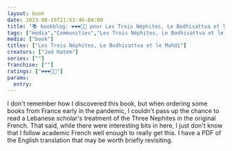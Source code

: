 ```yaml
---
layout: book
date: 2023-08-16T21:53:46-04:00
title: "📚 bookblog: ❤️❤️❤️🖤🖤 pour Les Trois Néphites, Le Bodhisattva et le Mahdî, par Jad Hatem"
tags: ["media","Communities","Les Trois Néphites, Le Bodhisattva et le Mahdî","Jad Hatem","COVID-19","Book of Mormon","Three Nephites"]
media: ["book"]
titles: ["Les Trois Néphites, Le Bodhisattva et le Mahdî"]
creators: ["Jad Hatem"]
series: [""]
franchise: [""]
ratings: ["❤️❤️❤️🖤🖤"]
params:
  entry:
---
```

I don't remember how I discovered this book, but when ordering some books from France early in the pandemic, I couldn't pass up the chance to read a Lebanese scholar's treatment of the Three Nephites in the original French. That said, while there were interesting bits in here, I just don't know that I follow academic French well enough to really get this. I have a PDF of the English translation that may be worth briefly revisiting.
